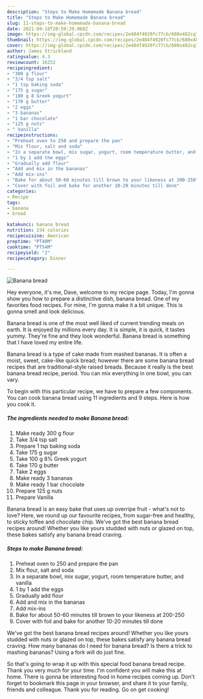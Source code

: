 ```yaml
---
description: "Steps to Make Homemade Banana bread"
title: "Steps to Make Homemade Banana bread"
slug: 11-steps-to-make-homemade-banana-bread
date: 2021-04-18T20:59:29.068Z
image: https://img-global.cpcdn.com/recipes/2e484f4920fc77cb/680x482cq70/banana-bread-recipe-main-photo.jpg
thumbnail: https://img-global.cpcdn.com/recipes/2e484f4920fc77cb/680x482cq70/banana-bread-recipe-main-photo.jpg
cover: https://img-global.cpcdn.com/recipes/2e484f4920fc77cb/680x482cq70/banana-bread-recipe-main-photo.jpg
author: James Strickland
ratingvalue: 4.3
reviewcount: 16252
recipeingredient:
- "300 g flour"
- "3/4 tsp salt"
- "1 tsp baking soda"
- "175 g sugar"
- "100 g 8 Greek yogurt"
- "170 g butter"
- "2 eggs"
- "3 bananas"
- "1 bar chocolate"
- "125 g nuts"
- " Vanilla"
recipeinstructions:
- "Preheat oven to 250 and prepare the pan"
- "Mix flour, salt and soda"
- "In a separate bowl, mix sugar, yogurt, room temperature butter, and vanilla"
- "1 by 1 add the eggs"
- "Gradually add flour"
- "Add and mix in the bananas"
- "Add mix-ins"
- "Bake for about 50-60 minutes till brown to your likeness at 200-250"
- "Cover with foil and bake for another 10-20 minutes till done"
categories:
- Recipe
tags:
- banana
- bread

katakunci: banana bread 
nutrition: 234 calories
recipecuisine: American
preptime: "PT40M"
cooktime: "PT54M"
recipeyield: "2"
recipecategory: Dinner

---
```



![Banana bread](https://img-global.cpcdn.com/recipes/2e484f4920fc77cb/680x482cq70/banana-bread-recipe-main-photo.jpg)

Hey everyone, it's me, Dave, welcome to my recipe page. Today, I'm gonna show you how to prepare a distinctive dish, banana bread. One of my favorites food recipes. For mine, I'm gonna make it a bit unique. This is gonna smell and look delicious.

Banana bread is one of the most well liked of current trending meals on earth. It is enjoyed by millions every day. It is simple, it is quick, it tastes yummy. They're fine and they look wonderful. Banana bread is something that I have loved my entire life.

Banana bread is a type of cake made from mashed bananas. It is often a moist, sweet, cake-like quick bread; however there are some banana bread recipes that are traditional-style raised breads. Because it really is the best banana bread recipe, period. You can mix everything in one bowl, you can vary.


To begin with this particular recipe, we have to prepare a few components. You can cook banana bread using 11 ingredients and 9 steps. Here is how you cook it.

<!--inarticleads1-->

##### The ingredients needed to make Banana bread:

1. Make ready 300 g flour
1. Take 3/4 tsp salt
1. Prepare 1 tsp baking soda
1. Take 175 g sugar
1. Take 100 g 8% Greek yogurt
1. Take 170 g butter
1. Take 2 eggs
1. Make ready 3 bananas
1. Make ready 1 bar chocolate
1. Prepare 125 g nuts
1. Prepare  Vanilla


Banana bread is an easy bake that uses up overripe fruit - what&#39;s not to love? Here, we round up our favourite recipes, from sugar-free and healthy, to sticky toffee and chocolate chip. We&#39;ve got the best banana bread recipes around! Whether you like yours studded with nuts or glazed on top, these bakes satisfy any banana bread craving. 

<!--inarticleads2-->

##### Steps to make Banana bread:

1. Preheat oven to 250 and prepare the pan
1. Mix flour, salt and soda
1. In a separate bowl, mix sugar, yogurt, room temperature butter, and vanilla
1. 1 by 1 add the eggs
1. Gradually add flour
1. Add and mix in the bananas
1. Add mix-ins
1. Bake for about 50-60 minutes till brown to your likeness at 200-250
1. Cover with foil and bake for another 10-20 minutes till done


We&#39;ve got the best banana bread recipes around! Whether you like yours studded with nuts or glazed on top, these bakes satisfy any banana bread craving. How many bananas do I need for banana bread? Is there a trick to mashing bananas? Using a fork will do just fine. 

So that's going to wrap it up with this special food banana bread recipe. Thank you very much for your time. I'm confident you will make this at home. There is gonna be interesting food in home recipes coming up. Don't forget to bookmark this page in your browser, and share it to your family, friends and colleague. Thank you for reading. Go on get cooking!

